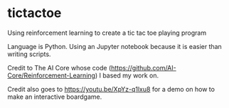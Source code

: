 # tictactoe
Using reinforcement learning to create a tic tac toe playing program

Language is Python.  Using an Jupyter notebook because it is easier than writing scripts.

Credit to The AI Core whose code (https://github.com/AI-Core/Reinforcement-Learning) I based my work on.

Credit also goes to https://youtu.be/XpYz-q1lxu8 for a demo on how to make an interactive boardgame.
